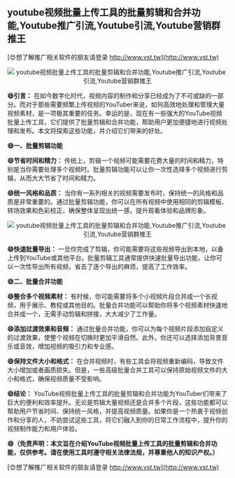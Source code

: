 ## **youtube视频批量上传工具的批量剪辑和合并功能,Youtube推广引流,Youtube引流,Youtube营销群推王**

[😍想了解推广相关软件的朋友请登录 http://www.vst.tw](http://www.vst.tw)

 <center><img src="https://vst.tw/MP4/tuiguang/png/8.png" alt="youtube视频批量上传工具的批量剪辑和合并功能,Youtube推广引流,Youtube引流,Youtube营销群推王"></center>

**😄引言：**
在如今数字化时代，视频内容的制作和分享已经成为了不可或缺的一部分。而对于那些需要频繁上传视频的YouTuber来说，如何高效地处理和管理大量视频素材，是一项极其重要的任务。幸运的是，现在有一些强大的YouTube视频批量上传工具，它们提供了批量剪辑和合并功能，帮助用户更加便捷地进行视频处理和发布。本文将探索这些功能，并介绍它们带来的好处。

**😄一、批量剪辑功能**

**😄节省时间和精力：**
传统上，剪辑一个视频可能需要花费大量的时间和精力，特别是当你需要处理多个视频时。批量剪辑功能可以让你一次性选择多个视频进行剪辑，从而大大节省了时间和精力。

**😄统一风格和品质：**
当你有一系列相关的视频需要发布时，保持统一的风格和品质是非常重要的。通过批量剪辑功能，你可以在所有视频中使用相同的剪辑模板、转场效果和色彩校正，确保整体呈现出统一感，提升观看体验和品牌形象。

 <center><img src="https://vst.tw/MP4/tuiguang/png/0.png" alt="youtube视频批量上传工具的批量剪辑和合并功能,Youtube推广引流,Youtube引流,Youtube营销群推王"></center>

**😄快速批量导出：**
一旦你完成了剪辑，你可能需要将这些视频导出到本地，以备上传到YouTube或其他平台。批量剪辑工具通常提供快速批量导出功能，让你可以一次性导出所有视频，省去了逐个导出的麻烦，提高了工作效率。

**😄二、批量合并功能**

**😄整合多个视频素材：**
有时候，你可能需要将多个小视频片段合并成一个长视频，用于展示、教程或其他目的。批量合并功能可以帮助你将多个视频素材快速地合并成一个，无需手动剪辑和拼接，大大减少了工作量。

**😄添加过渡效果和音频：**
通过批量合并功能，你可以为每个视频片段添加自定义的过渡效果，使整个视频在切换时更加平滑自然。此外，你还可以选择添加背景音乐或音效，增加视频的吸引力和专业感。

**😄保持文件大小和格式：**
在合并视频时，有些工具会将视频重新编码，导致文件大小增加或者画质损失。但是，一些高级批量合并工具可以保持原始视频文件的大小和格式，确保视频质量不受影响。

**😄结论：**
YouTube视频批量上传工具的批量剪辑和合并功能为YouTuber们带来了巨大的便利和效率提升。无论是剪辑大量视频还是合并多个片段，这些功能都可以帮助用户节省时间、保持统一风格，并提高视频质量。如果你是一个热衷于视频创作和分享的人，不妨尝试这些工具，将它们融入到你的日常工作流程中，提升你的视频制作能力和用户体验。

**😄（免责声明：本文旨在介绍YouTube视频批量上传工具的批量剪辑和合并功能，仅供参考。请在使用工具时遵守相关法律法规，并尊重他人的知识产权。）**

[😍想了解推广相关软件的朋友请登录 http://www.vst.tw](http://www.vst.tw)



